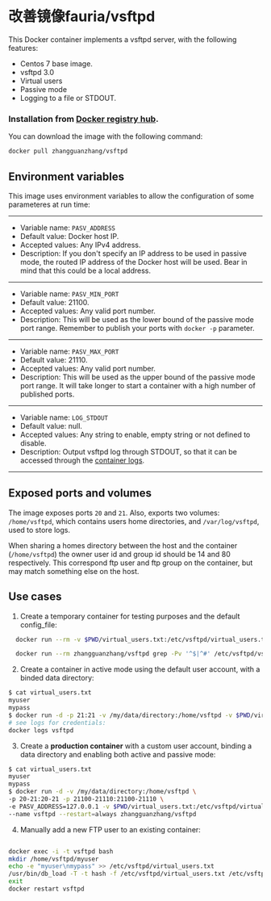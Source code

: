 # 改善镜像fauria/vsftpd

This Docker container implements a vsftpd server, with the following features:

 * Centos 7 base image.
 * vsftpd 3.0
 * Virtual users
 * Passive mode
 * Logging to a file or STDOUT.

### Installation from [Docker registry hub](https://registry.hub.docker.com/u/zhangguanzhang/vsftpd/).

You can download the image with the following command:

```bash
docker pull zhangguanzhang/vsftpd
```

Environment variables
----

This image uses environment variables to allow the configuration of some parameteres at run time:

----

* Variable name: `PASV_ADDRESS`
* Default value: Docker host IP.
* Accepted values: Any IPv4 address.
* Description: If you don't specify an IP address to be used in passive mode, the routed IP address of the Docker host will be used. Bear in mind that this could be a local address.

----

* Variable name: `PASV_MIN_PORT`
* Default value: 21100.
* Accepted values: Any valid port number.
* Description: This will be used as the lower bound of the passive mode port range. Remember to publish your ports with `docker -p` parameter.

----

* Variable name: `PASV_MAX_PORT`
* Default value: 21110.
* Accepted values: Any valid port number.
* Description: This will be used as the upper bound of the passive mode port range. It will take longer to start a container with a high number of published ports.

----

* Variable name: `LOG_STDOUT`
* Default value: null.
* Accepted values: Any string to enable, empty string or not defined to disable.
* Description: Output vsftpd log through STDOUT, so that it can be accessed through the [container logs](https://docs.docker.com/reference/commandline/logs/).

----

Exposed ports and volumes
----

The image exposes ports `20` and `21`. Also, exports two volumes: `/home/vsftpd`, which contains users home directories, and `/var/log/vsftpd`, used to store logs.

When sharing a homes directory between the host and the container (`/home/vsftpd`) the owner user id and group id should be 14 and 80 respectively. This correspond ftp user and ftp group on the container, but may match something else on the host.

Use cases
----

1) Create a temporary container for testing purposes and the default config_file:

```bash
  docker run --rm -v $PWD/virtual_users.txt:/etc/vsftpd/virtual_users.txt zhangguanzhang/vsftpd
```
```bash
  docker run --rm zhangguanzhang/vsftpd grep -Pv '^$|^#' /etc/vsftpd/vsftpd.conf
```

2) Create a container in active mode using the default user account, with a binded data directory:

```bash
$ cat virtual_users.txt 
myuser
mypass
$ docker run -d -p 21:21 -v /my/data/directory:/home/vsftpd -v $PWD/virtual_users.txt:/etc/vsftpd/virtual_users.txt --name vsftpd zhangguanzhang/vsftpd
# see logs for credentials:
docker logs vsftpd
```

3) Create a **production container** with a custom user account, binding a data directory and enabling both active and passive mode:

```bash
$ cat virtual_users.txt 
myuser
mypass
$ docker run -d -v /my/data/directory:/home/vsftpd \
-p 20-21:20-21 -p 21100-21110:21100-21110 \
-e PASV_ADDRESS=127.0.0.1 -v $PWD/virtual_users.txt:/etc/vsftpd/virtual_users.txt \
--name vsftpd --restart=always zhangguanzhang/vsftpd
```

4) Manually add a new FTP user to an existing container:
```bash

docker exec -i -t vsftpd bash
mkdir /home/vsftpd/myuser
echo -e "myuser\nmypass" >> /etc/vsftpd/virtual_users.txt
/usr/bin/db_load -T -t hash -f /etc/vsftpd/virtual_users.txt /etc/vsftpd/virtual_users.db
exit
docker restart vsftpd
```

